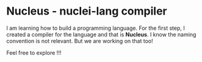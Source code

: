 # Nucleus - nuclei-lang compiler

I am learning how to build a programming language. For the first step, I created a compiler for the language and that is **Nucleus**. I know the naming convention is not relevant.
But we are working on that too!

Feel free to explore !!!
